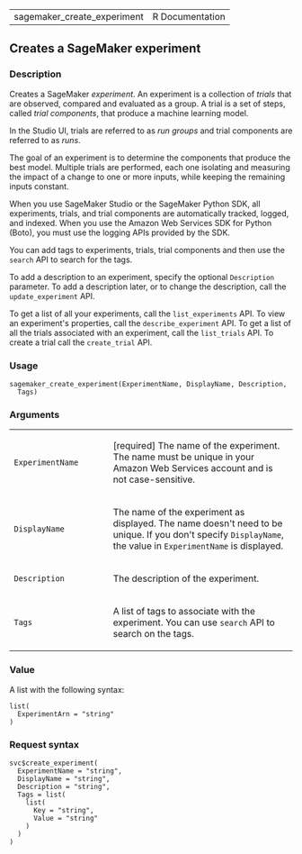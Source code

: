 <table style="width: 100%;">
<tbody>
<tr class="odd">
<td>sagemaker_create_experiment</td>
<td style="text-align: right;">R Documentation</td>
</tr>
</tbody>
</table>

## Creates a SageMaker experiment

### Description

Creates a SageMaker *experiment*. An experiment is a collection of
*trials* that are observed, compared and evaluated as a group. A trial
is a set of steps, called *trial components*, that produce a machine
learning model.

In the Studio UI, trials are referred to as *run groups* and trial
components are referred to as *runs*.

The goal of an experiment is to determine the components that produce
the best model. Multiple trials are performed, each one isolating and
measuring the impact of a change to one or more inputs, while keeping
the remaining inputs constant.

When you use SageMaker Studio or the SageMaker Python SDK, all
experiments, trials, and trial components are automatically tracked,
logged, and indexed. When you use the Amazon Web Services SDK for Python
(Boto), you must use the logging APIs provided by the SDK.

You can add tags to experiments, trials, trial components and then use
the `search` API to search for the tags.

To add a description to an experiment, specify the optional
`Description` parameter. To add a description later, or to change the
description, call the `update_experiment` API.

To get a list of all your experiments, call the `list_experiments` API.
To view an experiment's properties, call the `describe_experiment` API.
To get a list of all the trials associated with an experiment, call the
`list_trials` API. To create a trial call the `create_trial` API.

### Usage

    sagemaker_create_experiment(ExperimentName, DisplayName, Description,
      Tags)

### Arguments

<table>
<colgroup>
<col style="width: 35%" />
<col style="width: 65%" />
</colgroup>
<tbody>
<tr class="odd">
<td><code
id="sagemaker_create_experiment_:_ExperimentName">ExperimentName</code></td>
<td><p>[required] The name of the experiment. The name must be unique in
your Amazon Web Services account and is not case-sensitive.</p></td>
</tr>
<tr class="even">
<td><code
id="sagemaker_create_experiment_:_DisplayName">DisplayName</code></td>
<td><p>The name of the experiment as displayed. The name doesn't need to
be unique. If you don't specify <code>DisplayName</code>, the value in
<code>ExperimentName</code> is displayed.</p></td>
</tr>
<tr class="odd">
<td><code
id="sagemaker_create_experiment_:_Description">Description</code></td>
<td><p>The description of the experiment.</p></td>
</tr>
<tr class="even">
<td><code id="sagemaker_create_experiment_:_Tags">Tags</code></td>
<td><p>A list of tags to associate with the experiment. You can use
<code>search</code> API to search on the tags.</p></td>
</tr>
</tbody>
</table>

### Value

A list with the following syntax:

    list(
      ExperimentArn = "string"
    )

### Request syntax

    svc$create_experiment(
      ExperimentName = "string",
      DisplayName = "string",
      Description = "string",
      Tags = list(
        list(
          Key = "string",
          Value = "string"
        )
      )
    )

